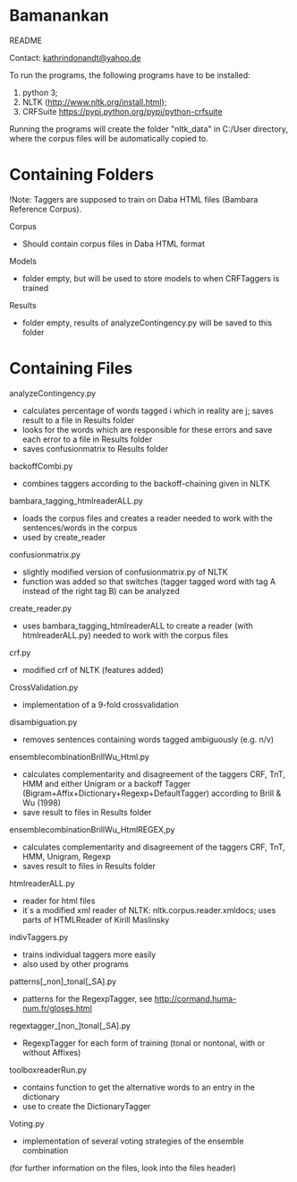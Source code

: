 # Bamanankan

README

Contact: kathrindonandt@yahoo.de

To run the programs, the following programs have to be installed:
1. python 3;
2. NLTK (http://www.nltk.org/install.html);
3. CRFSuite https://pypi.python.org/pypi/python-crfsuite

Running the programs will create the folder "nltk_data" in C:/User directory, where the corpus files will be automatically copied to.


Containing Folders
==================

!Note: Taggers are supposed to train on Daba HTML files (Bambara Reference Corpus).

Corpus
- Should contain corpus files in Daba HTML format

Models
- folder empty, but will be used to store models to when CRFTaggers is trained

Results
- folder empty, results of analyzeContingency.py will be saved to this folder



Containing Files 
================

analyzeContingency.py 
- calculates percentage of words tagged i which in reality are j; saves result to a file in Results folder
- looks for the words which are responsible for these errors and save each error to a file in Results folder
- saves confusionmatrix to Results folder

backoffCombi.py
- combines taggers according to the backoff-chaining given in NLTK

bambara_tagging_htmlreaderALL.py
- loads the corpus files and creates a reader needed to work with the sentences/words in the corpus
- used by create_reader

confusionmatrix.py
- slightly modified version of confusionmatrix.py of NLTK
- function was added so that switches (tagger tagged word with tag A instead of the right tag B) can be analyzed

create_reader.py
- uses bambara_tagging_htmlreaderALL to create a reader (with htmlreaderALL.py) needed to work with the corpus files

crf.py
- modified crf of NLTK (features added)

CrossValidation.py
- implementation of a 9-fold crossvalidation

disambiguation.py
- removes sentences containing words tagged ambiguously (e.g. n/v)

ensemblecombinationBrillWu_Html.py
- calculates complementarity and disagreement of the taggers CRF, TnT, HMM and either Unigram or a backoff Tagger (Bigram+Affix+Dictionary+Regexp+DefaultTagger) according to Brill & Wu (1998)
- save result to files in Results folder

ensemblecombinationBrillWu_HtmlREGEX,py
- calculates complementarity and disagreement of the taggers CRF, TnT, HMM, Unigram, Regexp
- saves result to files in Results folder

htmlreaderALL.py
- reader for html files 
- it´s a modified xml reader of NLTK: nltk.corpus.reader.xmldocs; uses parts of HTMLReader of Kirill Maslinsky

indivTaggers.py
- trains individual taggers more easily 
- also used by other programs

patterns[_non]_tonal[_SA].py
- patterns for the RegexpTagger, see http://cormand.huma-num.fr/gloses.html 

regextagger_[non_]tonal[_SA].py
- RegexpTagger for each form of training (tonal or nontonal, with or without Affixes)

toolboxreaderRun.py
- contains function to get the alternative words to an entry in the dictionary
- use to create the DictionaryTagger

Voting.py
- implementation of several voting strategies of the ensemble combination


(for further information on the files, look into the files header)






